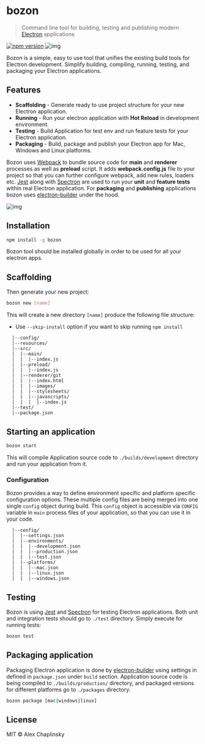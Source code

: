 # bozon
> Command line tool for building, testing and publishing modern [Electron](http://electron.atom.io/) applications

[![npm version](https://badge.fury.io/js/bozon.svg)](https://badge.fury.io/js/bozon)
![img](https://circleci.com/gh/railsware/bozon.svg?style=shield&circle-token=73a7ce20fc55a51d77657e11c3f5c9d4bf5fdcd9)

Bozon is  a simple, easy to use tool that unifies the existing build tools for Electron development. Simplify building, compiling, running, testing, and packaging your Electron applications.


## Features
* **Scaffolding** - Generate ready to use project structure for your new Electron application.
* **Running** - Run your electron application with **Hot Reload** in development environment.
* **Testing** - Build Application for test env and run feature tests for your Electron application.
* **Packaging** - Build, package and publish your Electron app for Mac, Windows and Linux platforms.

Bozon uses [Webpack](https://webpack.js.org) to bundle source code for **main** and **renderer** processes as well as **preload** script. It adds **webpack.config.js** file to your project so that you can further configure webpack, add new rules, loaders etc. [Jest](https://jestjs.io/) along with [Spectron](https://www.electronjs.org/spectron) are used to run your **unit** and **feature tests** within real Electron application. For **packaging** and **publishing** applications bozon uses [electron-builder](https://www.electron.build/) under the hood.

![img](https://api.monosnap.com/rpc/file/download?id=KB5BGmknhLmuE38DGEXCFu4rbpBUzr)

## Installation


```bash
npm install -g bozon
```

Bozon tool should be installed globally in order to be used for all your electron apps.

## Scaffolding

Then generate your new project:

```bash
bozon new [name]
```

This will create a new directory `[name]` produce the following file structure:

  * Use `--skip-install` option if you want to skip running `npm install`

```
  |--config/
  |--resources/
  |--src/
  |  |--main/
  |  |  |--index.js
  |  |--preload/
  |  |  |--index.js
  |  |--renderer/git 
  |  |  |--index.html
  |  |  |--images/
  |  |  |--stylesheets/
  |  |  |--javascripts/
  |  |  |  |--index.js
  |--test/
  |--package.json
```

## Starting an application

```bash
bozon start
```

This will compile Application source code to `./builds/development` directory and run your application from it.

### Configuration
Bozon provides a way to define environment specific and platform specific configuration options. These multiple config files are being merged into one single `config` object during build. This `config` object is accessible via `CONFIG` variable in `main` process files of your application, so that you can use it in your code.
```
  |--config/
  |  |--settings.json
  |  |--environments/
  |  |  |--development.json
  |  |  |--production.json
  |  |  |--test.json
  |  |--platforms/
  |  |  |--mac.json
  |  |  |--linux.json
  |  |  |--windows.json
```

## Testing
Bozon is using [Jest](https://jestjs.io/) and [Spectron](https://www.electronjs.org/spectron) for testing Electron applications. Both unit and integration tests should go to `./test` directory. Simply execute for running tests:

```bash
bozon test
```

## Packaging application
Packaging Electron application is done by [electron-builder](https://www.npmjs.com/package/electron-builder) using settings in defined in `package.json` under `build` section.
Application source code is being compiled to `./builds/production/` directory, and packaged versions for different platforms go to `./packages` directory.

```bash
bozon package [mac|windows|linux]
```

## License

MIT © Alex Chaplinsky

